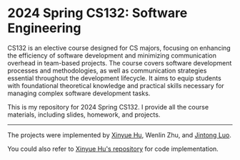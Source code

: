# 2024 Spring CS132: Software Engineering

CS132 is an elective course designed for CS majors, focusing on enhancing the efficiency of software development and minimizing communication overhead in team-based projects. The course covers software development processes and methodologies, as well as communication strategies essential throughout the development lifecycle. It aims to equip students with foundational theoretical knowledge and practical skills necessary for managing complex software development tasks.

This is my repository for 2024 Spring CS132. I provide all the course materials, including slides, homework, and projects.

---

The projects were implemented by [Xinyue Hu](https://github.com/HuNianlan), Wenlin Zhu, and [Jintong Luo](https://github.com/hitomi7929).

You could also refer to [Xinyue Hu's repository](https://github.com/HuNianlan/CS132) for code implementation.

